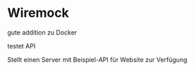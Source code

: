 Wiremock
========

gute addition zu Docker

testet API

Stellt einen Server mit Beispiel-API für Website zur Verfügung

